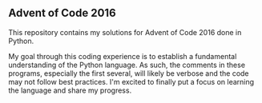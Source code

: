 ## Advent of Code 2016

This repository contains my solutions for Advent of 
Code 2016 done in Python.

My goal through this coding experience is to establish
a fundamental understanding of the Python language. As
such, the comments in these programs, especially the
first several, will likely be verbose and the code may
not follow best practices. I'm excited to finally put 
a focus on learning the language and share my progress. 
